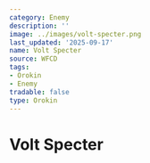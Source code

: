 ```yaml
---
category: Enemy
description: ''
image: ../images/volt-specter.png
last_updated: '2025-09-17'
name: Volt Specter
source: WFCD
tags:
- Orokin
- Enemy
tradable: false
type: Orokin
---
```


# Volt Specter

